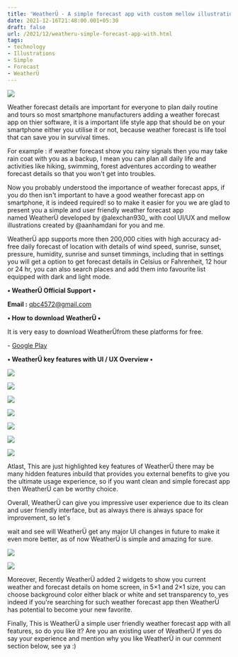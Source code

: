 ```yaml
---
title: 'WeatherÜ - A simple forecast app with custom mellow illustrations.'
date: 2021-12-16T21:48:00.001+05:30
draft: false
url: /2021/12/weatheru-simple-forecast-app-with.html
tags: 
- technology
- Illustrations
- Simple
- Forecast
- WeatherÜ
---
```


 [![](https://lh3.googleusercontent.com/-V8rrhFaOk4I/Ybtm2qS_FwI/AAAAAAAAH5c/zkLw_wx0CO0OAm8JRmNqKMEZaypchWT4QCNcBGAsYHQ/s1600/1639671510337634-0.png)](https://lh3.googleusercontent.com/-V8rrhFaOk4I/Ybtm2qS_FwI/AAAAAAAAH5c/zkLw_wx0CO0OAm8JRmNqKMEZaypchWT4QCNcBGAsYHQ/s1600/1639671510337634-0.png) 

  

  

Weather forecast details are important for everyone to plan daily routine and tours so most smartphone manufacturers adding a weather forecast app on thier software, it is a important life style app that should be on your smartphone either you utilise it or not, because weather forecast is life tool that can save you in survival times.

  

For example : if weather forecast show you rainy signals then you may take rain coat with you as a backup, I mean you can plan all daily life and activities like hiking, swimming, forest adventures according to weather forecast details so that you won't get into troubles.

  

Now you probably understood the importance of weather forecast apps, if you do then isn't important to have a good weather forecast app on smartphone, it is indeed required! so to make it easier for you we are glad to present you a simple and user friendly weather forecast app named WeatherÜ developed by @alexchan930\_ with cool UI/UX and mellow illustrations created by @aanhamdani for you and me.

  

WeatherÜ app supports more then 200,000 cities with high accuracy ad-free daily forecast of location with details of wind speed, sunrise, sunset, pressure, humidity, sunrise and sunset timmings, including that in settings you will get a option to get forecast details in Celsius or Fahrenheit, 12 hour or 24 hr, you can also search places and add them into favourite list equipped with dark and light mode.

  

**• WeatherÜ Official Support •**

**Email :** [qbc4572@gmail.com](mailto:qbc4572@gmail.com)

  

**• How to download** **WeatherÜ •**

It is very easy to download WeatherÜfrom these platforms for free.

  

\- [Google Play](https://play.google.com/store/apps/details?id=com.alexchan.weather)

  

**• WeatherÜ key features with UI / UX Overview •**

 [![](https://lh3.googleusercontent.com/-MIju1SmyNOk/Ybtm1p1dhLI/AAAAAAAAH5Y/wQpub21ahWM0pHDZScdWqenF7qLKO_noACNcBGAsYHQ/s1600/1639671506182663-1.png)](https://lh3.googleusercontent.com/-MIju1SmyNOk/Ybtm1p1dhLI/AAAAAAAAH5Y/wQpub21ahWM0pHDZScdWqenF7qLKO_noACNcBGAsYHQ/s1600/1639671506182663-1.png) 

  

 [![](https://lh3.googleusercontent.com/-2qzC1ls78zo/Ybtm0nlFSPI/AAAAAAAAH5U/kmSc9oDz2RQnMROQNxiOeAiVRlfOLwKYgCNcBGAsYHQ/s1600/1639671501552980-2.png)](https://lh3.googleusercontent.com/-2qzC1ls78zo/Ybtm0nlFSPI/AAAAAAAAH5U/kmSc9oDz2RQnMROQNxiOeAiVRlfOLwKYgCNcBGAsYHQ/s1600/1639671501552980-2.png) 

 [![](https://lh3.googleusercontent.com/-QtrnZaP77Uk/Ybtmze7pMUI/AAAAAAAAH5Q/Kzm1gcMky2cXGOxZHygKun3lRbnLT31RACNcBGAsYHQ/s1600/1639671497583207-3.png)](https://lh3.googleusercontent.com/-QtrnZaP77Uk/Ybtmze7pMUI/AAAAAAAAH5Q/Kzm1gcMky2cXGOxZHygKun3lRbnLT31RACNcBGAsYHQ/s1600/1639671497583207-3.png) 

  

  

 [![](https://lh3.googleusercontent.com/-gIcwBe_8TIU/YbtmyT0Bw4I/AAAAAAAAH5M/jHeFICC981gs_loPO30kJMyFmkAkQPLzACNcBGAsYHQ/s1600/1639671493140239-4.png)](https://lh3.googleusercontent.com/-gIcwBe_8TIU/YbtmyT0Bw4I/AAAAAAAAH5M/jHeFICC981gs_loPO30kJMyFmkAkQPLzACNcBGAsYHQ/s1600/1639671493140239-4.png) 

  

  

 [![](https://lh3.googleusercontent.com/-BuW48r9baiI/YbtmxTJ60TI/AAAAAAAAH5I/pYc0mcButj0clxSR1F3JpMk3-wbA0k-pgCNcBGAsYHQ/s1600/1639671488647030-5.png)](https://lh3.googleusercontent.com/-BuW48r9baiI/YbtmxTJ60TI/AAAAAAAAH5I/pYc0mcButj0clxSR1F3JpMk3-wbA0k-pgCNcBGAsYHQ/s1600/1639671488647030-5.png) 

  

  

 [![](https://lh3.googleusercontent.com/-6ie8G2nODD4/YbtmwDBOeXI/AAAAAAAAH5E/OtCwGehiqNMMtkwxCkTdkqkyXGQQgznhQCNcBGAsYHQ/s1600/1639671484147261-6.png)](https://lh3.googleusercontent.com/-6ie8G2nODD4/YbtmwDBOeXI/AAAAAAAAH5E/OtCwGehiqNMMtkwxCkTdkqkyXGQQgznhQCNcBGAsYHQ/s1600/1639671484147261-6.png) 

  

 [![](https://lh3.googleusercontent.com/-BygppQZdHxU/YbtmvOBLGQI/AAAAAAAAH5A/EtzQk0YhgtcH4TbPF_FbHbJ1Nzq-KloMACNcBGAsYHQ/s1600/1639671479757403-7.png)](https://lh3.googleusercontent.com/-BygppQZdHxU/YbtmvOBLGQI/AAAAAAAAH5A/EtzQk0YhgtcH4TbPF_FbHbJ1Nzq-KloMACNcBGAsYHQ/s1600/1639671479757403-7.png) 

  

Atlast, This are just highlighted key features of WeatherÜ there may be many hidden features inbuild that provides you external benefits to give you the ultimate usage experience, so if you want clean and simple forecast app then WeatherÜ can be worthy choice.

  

Overall, WeatherÜ can give you impressive user experience due to its clean and user friendly interface, but as always there is always space for improvement, so let's 

wait and see will WeatherÜ get any major UI changes in future to make it even more better, as of now WeatherÜ is simple and amazing for sure.

  

 [![](https://lh3.googleusercontent.com/-pt8uHUecT5g/Ybtmt3HrlbI/AAAAAAAAH48/F5ewR00PVZsJmaYP2FXPRZovwNQ9hEbiwCNcBGAsYHQ/s1600/1639671475176158-8.png)](https://lh3.googleusercontent.com/-pt8uHUecT5g/Ybtmt3HrlbI/AAAAAAAAH48/F5ewR00PVZsJmaYP2FXPRZovwNQ9hEbiwCNcBGAsYHQ/s1600/1639671475176158-8.png) 

  

 [![](https://lh3.googleusercontent.com/-oAD60TUXFMM/Ybtms8yZIlI/AAAAAAAAH44/Zt1Jp7cVQwYZhTRxQRGQ87PffLe5c9t2QCNcBGAsYHQ/s1600/1639671469936551-9.png)](https://lh3.googleusercontent.com/-oAD60TUXFMM/Ybtms8yZIlI/AAAAAAAAH44/Zt1Jp7cVQwYZhTRxQRGQ87PffLe5c9t2QCNcBGAsYHQ/s1600/1639671469936551-9.png) 

  

  

Moreover, Recently WeatherÜ added 2 widgets to show you current weather and forecast details on home screen, in 5×1 and 2×1 size, you can choose background color either black or white and set transparency to, yes indeed if you're searching for such weather forecast app then WeatherÜ has potential to become your new favorite.

  

Finally, This is WeatherÜ a simple user friendly weather forecast app with all features, so do you like it? Are you an existing user of WeatherÜ If yes do say your experience and mention why you like WeatherÜ in our comment section below, see ya :)